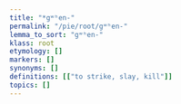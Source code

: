 ```yaml
---
title: "*gʷʰen-"
permalink: "/pie/root/gʷʰen-"
lemma_to_sort: "gʷʰen-"
klass: root
etymology: []
markers: []
synonyms: []
definitions: [["to strike, slay, kill"]]
topics: []
---
```

